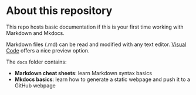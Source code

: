 # About this repository

This repo hosts basic documentation if this is your first time working with Markdown and Mkdocs. 

Markdown files (.md) can be read and modified with any text editor. [Visual Code](https://code.visualstudio.com/) offers a nice preview option.

The `docs` folder contains:

+ **Markdown cheat sheets**: learn Markdown syntax basics
+ **Mkdocs basics**: learn how to generate a static webpage and push it to a GitHub webpage